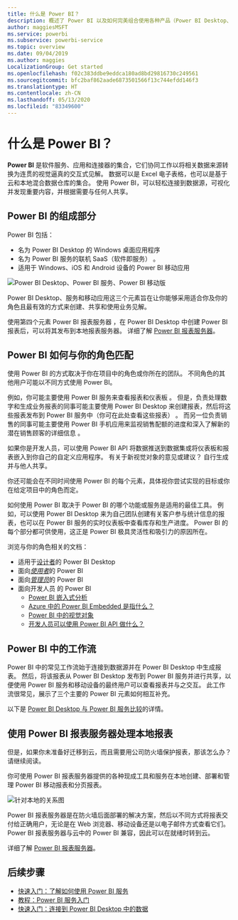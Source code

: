 ```yaml
---
title: 什么是 Power BI？
description: 概述了 Power BI 以及如何完美组合使用各种产品（Power BI Desktop、Power BI 服务、Power BI 移动版、报表服务器、Power BI Embedded）。
author: maggiesMSFT
ms.service: powerbi
ms.subservice: powerbi-service
ms.topic: overview
ms.date: 09/04/2019
ms.author: maggies
LocalizationGroup: Get started
ms.openlocfilehash: f02c383ddbe9eddca180ad8bd29816730c249561
ms.sourcegitcommit: bfc2baf862aade6873501566f13c744efdd146f3
ms.translationtype: HT
ms.contentlocale: zh-CN
ms.lasthandoff: 05/13/2020
ms.locfileid: "83349600"
---
```

# <a name="what-is-power-bi"></a>什么是 Power BI？
**Power BI** 是软件服务、应用和连接器的集合，它们协同工作以将相关数据来源转换为连贯的视觉逼真的交互式见解。 数据可以是 Excel 电子表格，也可以是基于云和本地混合数据仓库的集合。 使用 Power BI，可以轻松连接到数据源，可视化并发现重要内容，并根据需要与任何人共享。

## <a name="the-parts-of-power-bi"></a>Power BI 的组成部分
Power BI 包括： 
- 名为 Power BI Desktop 的 Windows 桌面应用程序 
- 名为 Power BI 服务的联机 SaaS（软件即服务）   。 
- 适用于 Windows、iOS 和 Android 设备的 Power BI 移动应用 

![Power BI Desktop、Power BI 服务、Power BI 移动版](media/power-bi-overview/power-bi-overview-blocks.png)

Power BI Desktop、服务和移动应用这三个元素旨在让你能够采用适合你及你的角色且最有效的方式来创建、共享和使用业务见解。

使用第四个元素 Power BI 报表服务器  ，在 Power BI Desktop 中创建 Power BI 报表后，可以将其发布到本地报表服务器。 详细了解 [Power BI 报表服务器](#on-premises-reporting-with-power-bi-report-server)。

## <a name="how-power-bi-matches-your-role"></a>Power BI 如何与你的角色匹配
使用 Power BI 的方式取决于你在项目中的角色或你所在的团队。 不同角色的其他用户可能以不同方式使用 Power BI。

例如，你可能主要使用 Power BI 服务来查看报表和仪表板  。 但是，负责处理数字和生成业务报表的同事可能主要使用 Power BI Desktop 来创建报表，然后将这些报表发布到 Power BI 服务中（你可在此处查看这些报表）  。 而另一位负责销售的同事可能主要使用 Power BI 手机应用来监视销售配额的进度和深入了解新的潜在销售顾客的详细信息  。

如果你是开发人员，可以使用 Power BI API 将数据推送到数据集或将仪表板和报表嵌入到你自己的自定义应用程序。 有关于新视觉对象的意见或建议？ 自行生成并与他人共享。  

你还可能会在不同时间使用 Power BI 的每个元素，具体视你尝试实现的目标或你在给定项目中的角色而定。

如何使用 Power BI 取决于 Power BI 的哪个功能或服务是适用的最佳工具。 例如，可以使用 Power BI Desktop 来为自己团队创建有关客户参与统计信息的报表，也可以在 Power BI 服务的实时仪表板中查看库存和生产进度。 Power BI 的每个部分都可供使用，这正是 Power BI 极具灵活性和吸引力的原因所在。

浏览与你的角色相关的文档：
- 适用于[设计者](desktop-what-is-desktop.md)的 Power BI Desktop 
- 面向[*使用者*](../consumer/end-user-consumer.md)的 Power BI
- 面向[*管理员*](../admin/service-admin-administering-power-bi-in-your-organization.md)的 Power BI
- 面向开发人员  的 Power BI
    * [Power BI 嵌入式分析](../developer/embedded/embedding.md)
    * [Azure 中的 Power BI Embedded 是指什么？](../developer/embedded/azure-pbie-what-is-power-bi-embedded.md)
    * [Power BI 中的视觉对象](../developer/visuals/power-bi-custom-visuals.md)
    * [开发人员可以使用 Power BI API 做什么？](../developer/automation/overview-of-power-bi-rest-api.md)

## <a name="the-flow-of-work-in-power-bi"></a>Power BI 中的工作流
Power BI 中的常见工作流始于连接到数据源并在 Power BI Desktop 中生成报表。 然后，将该报表从 Power BI Desktop 发布到 Power BI 服务并进行共享，以便使用 Power BI 服务和移动设备的最终用户可以查看报表并与之交互。
此工作流很常见，展示了三个主要的 Power BI 元素如何相互补充。

以下是 [Power BI Desktop 与 Power BI 服务比较](../fundamentals/service-service-vs-desktop.md)的详情。

## <a name="on-premises-reporting-with-power-bi-report-server"></a>使用 Power BI 报表服务器处理本地报表

但是，如果你未准备好迁移到云，而且需要用公司防火墙保护报表，那该怎么办？  请继续阅读。

你可使用 Power BI 报表服务器提供的各种现成工具和服务在本地创建、部署和管理 Power BI 移动报表和分页报表。

![针对本地的关系图](media/power-bi-overview/power-bi-report-server2.png)

Power BI 报表服务器是在防火墙后面部署的解决方案，然后以不同方式将报表交付给正确用户，无论是在 Web 浏览器、移动设备还是以电子邮件方式查看它们。 Power BI 报表服务器与云中的 Power BI 兼容，因此可以在就绪时转到云。 

详细了解 [Power BI 报表服务器](../report-server/get-started.md)。

## <a name="next-steps"></a>后续步骤
- [快速入门：了解如何使用 Power BI 服务](../service-the-new-power-bi-experience.md)   
- [教程：Power BI 服务入门](service-get-started.md)
- [快速入门：连接到 Power BI Desktop 中的数据](../connect-data/desktop-quickstart-connect-to-data.md)
